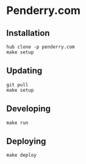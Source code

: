 # Penderry.com


## Installation

    hub clone -p penderry.com
    make setup


## Updating

    git pull
    make setup


## Developing

    make run


## Deploying

    make deploy
